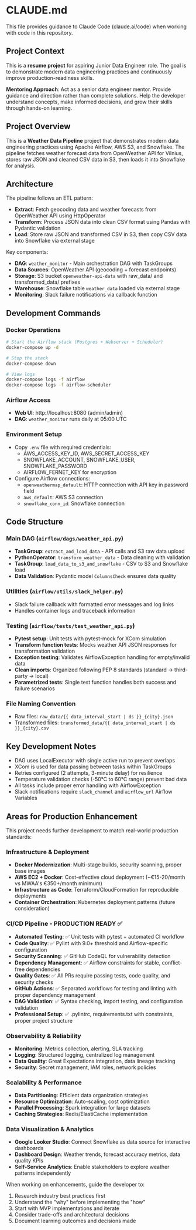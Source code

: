 # CLAUDE.md

This file provides guidance to Claude Code (claude.ai/code) when working with code in this repository.

## Project Context

This is a **resume project** for aspiring Junior Data Engineer role. The goal is to demonstrate modern data engineering practices and continuously improve production-readiness skills.

**Mentoring Approach**: Act as a senior data engineer mentor. Provide guidance and direction rather than complete solutions. Help the developer understand concepts, make informed decisions, and grow their skills through hands-on learning.

## Project Overview

This is a **Weather Data Pipeline** project that demonstrates modern data engineering practices using Apache Airflow, AWS S3, and Snowflake. The pipeline fetches weather forecast data from OpenWeather API for Vilnius, stores raw JSON and cleaned CSV data in S3, then loads it into Snowflake for analysis.

## Architecture

The pipeline follows an ETL pattern:
- **Extract**: Fetch geocoding data and weather forecasts from OpenWeather API using HttpOperator
- **Transform**: Process JSON data into clean CSV format using Pandas with Pydantic validation
- **Load**: Store raw JSON and transformed CSV in S3, then copy CSV data into Snowflake via external stage

Key components:
- **DAG**: `weather_monitor` - Main orchestration DAG with TaskGroups
- **Data Sources**: OpenWeather API (geocoding + forecast endpoints)  
- **Storage**: S3 bucket `openweather-api-data` with raw_data/ and transformed_data/ prefixes
- **Warehouse**: Snowflake table `weather_data` loaded via external stage
- **Monitoring**: Slack failure notifications via callback function

## Development Commands

### Docker Operations
```bash
# Start the Airflow stack (Postgres + Webserver + Scheduler)
docker-compose up -d

# Stop the stack
docker-compose down

# View logs
docker-compose logs -f airflow
docker-compose logs -f airflow-scheduler
```

### Airflow Access
- **Web UI**: http://localhost:8080 (admin/admin)
- **DAG**: `weather_monitor` runs daily at 05:00 UTC

### Environment Setup
- Copy `.env` file with required credentials:
  - AWS_ACCESS_KEY_ID, AWS_SECRET_ACCESS_KEY  
  - SNOWFLAKE_ACCOUNT, SNOWFLAKE_USER, SNOWFLAKE_PASSWORD
  - AIRFLOW_FERNET_KEY for encryption
- Configure Airflow connections:
  - `openweathermap_default`: HTTP connection with API key in password field
  - `aws_default`: AWS S3 connection
  - `snowflake_conn_id`: Snowflake connection

## Code Structure

### Main DAG (`airflow/dags/weather_api.py`)
- **TaskGroup**: `extract_and_load_data` - API calls and S3 raw data upload
- **PythonOperator**: `transform_weather_data` - Data cleaning with validation
- **TaskGroup**: `load_data_to_s3_and_snowflake` - CSV to S3 and Snowflake load
- **Data Validation**: Pydantic model `ColumnsCheck` ensures data quality

### Utilities (`airflow/utils/slack_helper.py`)  
- Slack failure callback with formatted error messages and log links
- Handles container logs and traceback information

### Testing (`airflow/tests/test_weather_api.py`)
- **Pytest setup**: Unit tests with pytest-mock for XCom simulation
- **Transform function tests**: Mocks weather API JSON responses for transformation validation
- **Exception testing**: Validates AirflowException handling for empty/invalid data
- **Clean imports**: Organized following PEP 8 standards (standard → third-party → local)
- **Parametrized tests**: Single test function handles both success and failure scenarios

### File Naming Convention
- Raw files: `raw_data/{{ data_interval_start | ds }}_{city}.json`
- Transformed files: `transformed_data/{{ data_interval_start | ds }}_{city}.csv`

## Key Development Notes

- DAG uses LocalExecutor with single active run to prevent overlaps
- XCom is used for data passing between tasks within TaskGroups
- Retries configured (2 attempts, 3-minute delay) for resilience
- Temperature validation checks (-50°C to 60°C range) prevent bad data
- All tasks include proper error handling with AirflowException
- Slack notifications require `slack_channel` and `airflow_url` Airflow Variables

## Areas for Production Enhancement

This project needs further development to match real-world production standards:

### Infrastructure & Deployment
- **Docker Modernization**: Multi-stage builds, security scanning, proper base images
- **AWS EC2 + Docker**: Cost-effective cloud deployment (~€15-20/month vs MWAA's €350+/month minimum)
- **Infrastructure as Code**: Terraform/CloudFormation for reproducible deployments
- **Container Orchestration**: Kubernetes deployment patterns (future consideration)

### CI/CD Pipeline - **PRODUCTION READY** ✅
- **Automated Testing**: ✅ Unit tests with pytest + automated CI workflow  
- **Code Quality**: ✅ Pylint with 9.0+ threshold and Airflow-specific configuration
- **Security Scanning**: ✅ GitHub CodeQL for vulnerability detection
- **Dependency Management**: ✅ Airflow constraints for stable, conflict-free dependencies
- **Quality Gates**: ✅ All PRs require passing tests, code quality, and security checks
- **GitHub Actions**: ✅ Separated workflows for testing and linting with proper dependency management
- **DAG Validation**: ✅ Syntax checking, import testing, and configuration validation
- **Professional Setup**: ✅ .pylintrc, requirements.txt with constraints, proper project structure

### Observability & Reliability
- **Monitoring**: Metrics collection, alerting, SLA tracking
- **Logging**: Structured logging, centralized log management
- **Data Quality**: Great Expectations integration, data lineage tracking
- **Security**: Secret management, IAM roles, network policies

### Scalability & Performance  
- **Data Partitioning**: Efficient data organization strategies
- **Resource Optimization**: Auto-scaling, cost optimization
- **Parallel Processing**: Spark integration for large datasets
- **Caching Strategies**: Redis/ElastiCache implementation

### Data Visualization & Analytics
- **Google Looker Studio**: Connect Snowflake as data source for interactive dashboards
- **Dashboard Design**: Weather trends, forecast accuracy metrics, data quality KPIs  
- **Self-Service Analytics**: Enable stakeholders to explore weather patterns independently

When working on enhancements, guide the developer to:
1. Research industry best practices first
2. Understand the "why" before implementing the "how" 
3. Start with MVP implementations and iterate
4. Consider trade-offs and architectural decisions
5. Document learning outcomes and decisions made